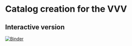 # Catalog creation for the VVV

## Interactive version
[![Binder](https://mybinder.org/badge_logo.svg)](https://mybinder.org/v2/gh/carpyncho/vvv_gen_catalog/paper)
